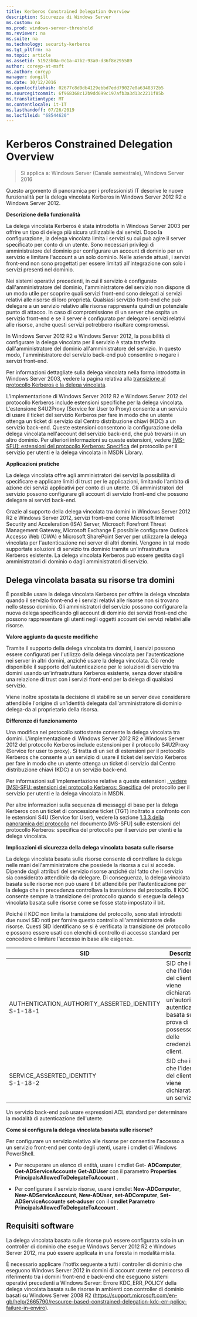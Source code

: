 ```yaml
---
title: Kerberos Constrained Delegation Overview
description: Sicurezza di Windows Server
ms.custom: na
ms.prod: windows-server-threshold
ms.reviewer: na
ms.suite: na
ms.technology: security-kerberos
ms.tgt_pltfrm: na
ms.topic: article
ms.assetid: 51923b0a-0c1a-47b2-93a0-d36f8e295589
author: coreyp-at-msft
ms.author: coreyp
manager: dongill
ms.date: 10/12/2016
ms.openlocfilehash: 02677c8d9db4129ebbd7edd79027e0a6348372b5
ms.sourcegitcommit: 6f968368c12b9dd699c197afb3a3d13c2211f85b
ms.translationtype: MT
ms.contentlocale: it-IT
ms.lasthandoff: 07/26/2019
ms.locfileid: "68544620"
---
```

# <a name="kerberos-constrained-delegation-overview"></a>Kerberos Constrained Delegation Overview

>Si applica a: Windows Server (Canale semestrale), Windows Server 2016

Questo argomento di panoramica per i professionisti IT descrive le nuove funzionalità per la delega vincolata Kerberos in Windows Server 2012 R2 e Windows Server 2012.

**Descrizione della funzionalità**

La delega vincolata Kerberos è stata introdotta in Windows Server 2003 per offrire un tipo di delega più sicura utilizzabile dai servizi. Dopo la configurazione, la delega vincolata limita i servizi su cui può agire il server specificato per conto di un utente. Sono necessari privilegi di amministratore del dominio per configurare un account di dominio per un servizio e limitare l'account a un solo dominio. Nelle aziende attuali, i servizi front-end non sono progettati per essere limitati all'integrazione con solo i servizi presenti nel dominio.

Nei sistemi operativi precedenti, in cui il servizio è configurato dall'amministratore del dominio, l'amministratore del servizio non dispone di un modo utile per scoprire quali servizi front-end sono delegati ai servizi relativi alle risorse di loro proprietà. Qualsiasi servizio front-end che può delegare a un servizio relativo alle risorse rappresenta quindi un potenziale punto di attacco. In caso di compromissione di un server che ospita un servizio front-end e se il server è configurato per delegare i servizi relativi alle risorse, anche questi servizi potrebbero risultare compromessi.

In Windows Server 2012 R2 e Windows Server 2012, la possibilità di configurare la delega vincolata per il servizio è stata trasferita dall'amministratore del dominio all'amministratore del servizio. In questo modo, l'amministratore del servizio back-end può consentire o negare i servizi front-end.

Per informazioni dettagliate sulla delega vincolata nella forma introdotta in Windows Server 2003, vedere la pagina relativa alla [transizione al protocollo Kerberos e la delega vincolata](https://technet.microsoft.com/library/cc739587(v=ws.10)).

L'implementazione di Windows Server 2012 R2 e Windows Server 2012 del protocollo Kerberos include estensioni specifiche per la delega vincolata.  L'estensione S4U2Proxy (Service for User to Proxy) consente a un servizio di usare il ticket del servizio Kerberos per fare in modo che un utente ottenga un ticket di servizio dal Centro distribuzione chiavi (KDC) a un servizio back-end. Queste estensioni consentono la configurazione della delega vincolata nell'account del servizio back-end, che può trovarsi in un altro dominio. Per ulteriori informazioni su queste estensioni, vedere [ \[MS-SFU\]: estensioni del protocollo Kerberos: Specifica](https://msdn.microsoft.com/library/cc246071(PROT.13).aspx) del protocollo per il servizio per utenti e la delega vincolata in MSDN Library.

**Applicazioni pratiche**

La delega vincolata offre agli amministratori dei servizi la possibilità di specificare e applicare limiti di trust per le applicazioni, limitando l'ambito di azione dei servizi applicativi per conto di un utente. Gli amministratori del servizio possono configurare gli account di servizio front-end che possono delegare ai servizi back-end.

Grazie al supporto della delega vincolata tra domini in Windows Server 2012 R2 e Windows Server 2012, servizi front-end come Microsoft Internet Security and Acceleration (ISA) Server, Microsoft Forefront Threat Management Gateway, Microsoft Exchange È possibile configurare Outlook Accesso Web (OWA) e Microsoft SharePoint Server per utilizzare la delega vincolata per l'autenticazione nei server di altri domini. Vengono in tal modo supportate soluzioni di servizio tra dominio tramite un'infrastruttura Kerberos esistente. La delega vincolata Kerberos può essere gestita dagli amministratori di dominio o dagli amministratori di servizio.

## <a name="resource-based-constrained-delegation-across-domains"></a>Delega vincolata basata su risorse tra domini

È possibile usare la delega vincolata Kerberos per offrire la delega vincolata quando il servizio front-end e i servizi relativi alle risorse non si trovano nello stesso dominio. Gli amministratori del servizio possono configurare la nuova delega specificando gli account di dominio dei servizi front-end che possono rappresentare gli utenti negli oggetti account dei servizi relativi alle risorse.

**Valore aggiunto da queste modifiche**

Tramite il supporto della delega vincolata tra domini, i servizi possono essere configurati per l'utilizzo della delega vincolata per l'autenticazione nei server in altri domini, anziché usare la delega vincolata. Ciò rende disponibile il supporto dell'autenticazione per le soluzioni di servizio tra domini usando un'infrastruttura Kerberos esistente, senza dover stabilire una relazione di trust con i servizi front-end per la delega di qualsiasi servizio.

Viene inoltre spostata la decisione di stabilire se un server deve considerare attendibile l'origine di un'identità delegata dall'amministratore di dominio delega-da al proprietario della risorsa.

**Differenze di funzionamento**

Una modifica nel protocollo sottostante consente la delega vincolata tra domini. L'implementazione di Windows Server 2012 R2 e Windows Server 2012 del protocollo Kerberos include estensioni per il protocollo S4U2Proxy (Service for user to proxy). Si tratta di un set di estensioni per il protocollo Kerberos che consente a un servizio di usare il ticket del servizio Kerberos per fare in modo che un utente ottenga un ticket di servizio dal Centro distribuzione chiavi (KDC) a un servizio back-end.

Per informazioni sull'implementazione relative a queste estensioni [, vedere \[MS\]-SFU: estensioni del protocollo Kerberos: Specifica](https://msdn.microsoft.com/library/cc246071(PROT.10).aspx) del protocollo per il servizio per utenti e la delega vincolata in MSDN.

Per altre informazioni sulla sequenza di messaggi di base per la delega Kerberos con un ticket di concessione ticket (TGT) inoltrato a confronto con le estensioni S4U (Service for User), vedere la sezione [1.3.3 della panoramica del protocollo](https://msdn.microsoft.com/library/cc246080(v=prot.10).aspx) nel documento [MS-SFU] sulle estensioni del protocollo Kerberos: specifica del protocollo per il servizio per utenti e la delega vincolata.

**Implicazioni di sicurezza della delega vincolata basata sulle risorse**

La delega vincolata basata sulle risorse consente di controllare la delega nelle mani dell'amministratore che possiede la risorsa a cui si accede. Dipende dagli attributi del servizio risorse anziché dal fatto che il servizio sia considerato attendibile da delegare. Di conseguenza, la delega vincolata basata sulle risorse non può usare il bit attendibile per l'autenticazione per la delega che in precedenza controllava la transizione del protocollo. Il KDC consente sempre la transizione del protocollo quando si esegue la delega vincolata basata sulle risorse come se fosse stato impostato il bit.

Poiché il KDC non limita la transizione del protocollo, sono stati introdotti due nuovi SID noti per fornire questo controllo all'amministratore delle risorse.  Questi SID identificano se si è verificata la transizione del protocollo e possono essere usati con elenchi di controllo di accesso standard per concedere o limitare l'accesso in base alle esigenze.

|SID|Descrizione|
|-------|--------|
|AUTHENTICATION_AUTHORITY_ASSERTED_IDENTITY<br />S-1-18-1|SID che indica che l'identità del client viene dichiarata da un'autorità di autenticazione basata sulla prova di possesso delle credenziali client.|
|SERVICE_ASSERTED_IDENTITY<br />S-1-18-2|SID che indica che l'identità del client viene dichiarata da un servizio.|

Un servizio back-end può usare espressioni ACL standard per determinare la modalità di autenticazione dell'utente.

**Come si configura la delega vincolata basata sulle risorse?**

Per configurare un servizio relativo alle risorse per consentire l'accesso a un servizio front-end per conto degli utenti, usare i cmdlet di Windows PowerShell.

-   Per recuperare un elenco di entità, usare i cmdlet Get- **ADComputer**, **Get-ADServiceAccount**e **Get-ADUser** con il parametro **Properties PrincipalsAllowedToDelegateToAccount** .

-   Per configurare il servizio risorse, usare i cmdlet **New-ADComputer**, **New-ADServiceAccount**, **New-ADUser**, **set-ADComputer**, **Set-ADServiceAccount**e **set-aduser** con il **cmdlet Parametro PrincipalsAllowedToDelegateToAccount** .

## <a name="BKMK_SOFT"></a>Requisiti software
La delega vincolata basata sulle risorse può essere configurata solo in un controller di dominio che esegue Windows Server 2012 R2 e Windows Server 2012, ma può essere applicata in una foresta in modalità mista.

È necessario applicare l'hotfix seguente a tutti i controller di dominio che eseguono Windows Server 2012 in domini di account utente nel percorso di riferimento tra i domini front-end e back-end che eseguono sistemi operativi precedenti a Windows Server:  Errore KDC_ERR_POLICY della delega vincolata basata sulle risorse in ambienti con controller di dominio basati su Windows Server 2008 R2 (https://support.microsoft.com/en-gb/help/2665790/resource-based-constrained-delegation-kdc-err-policy-failure-in-enviro).
